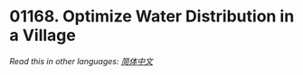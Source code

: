 # 01168. Optimize Water Distribution in a Village

  _Read this in other languages:_
    [_简体中文_](README.zh-CN.md)


